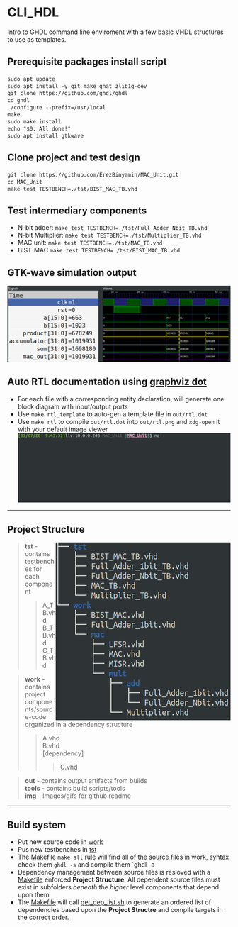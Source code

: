 # CLI_HDL
Intro to GHDL command line enviroment with a few basic VHDL structures to use as templates.

## Prerequisite packages install script
```
sudo apt update
sudo apt install -y git make gnat zlib1g-dev
git clone https://github.com/ghdl/ghdl
cd ghdl
./configure --prefix=/usr/local
make
sudo make install
echo "$0: All done!"
sudo apt install gtkwave
```

## Clone project and test design
```
git clone https://github.com/ErezBinyamin/MAC_Unit.git
cd MAC_Unit
make test TESTBENCH=./tst/BIST_MAC_TB.vhd
```

## Test intermediary components
- N-bit adder: ```make test TESTBENCH=./tst/Full_Adder_Nbit_TB.vhd```  
- N-bit Multiplier: ```make test TESTBENCH=./tst/Multiplier_TB.vhd```  
- MAC unit: ```make test TESTBENCH=./tst/MAC_TB.vhd```  
- BIST-MAC ```make test TESTBENCH=./tst/BIST_MAC_TB.vhd```  

## GTK-wave simulation output
![output](img/MAC.png)

## Auto RTL documentation using [graphviz dot](https://graphviz.gitlab.io/download/)
- For each file with a corresponding entity declaration, will generate one block diagram with input/output ports  
- Use ```make rtl_template``` to auto-gen a template file in ```out/rtl.dot```  
- Use ```make rtl``` to compile ```out/rtl.dot``` into ```out/rtl.png``` and ```xdg-open``` it with your default image viewer   
![Example](img/rtl.gif)

---
## Project Structure

<img align="right" src="img/project_structure.png">

> **tst** - contains testbenches for each component  
> > A_TB.vhd  
> > B_TB.vhd  
> > C_TB.vhd  

> **work** - contains project components/source-code organized in a dependency structure
> > A.vhd  
> > B.vhd  
> > \[dependency\]
> > > C.vhd

> **out** - contains output artifacts from builds  
> **tools** - contains build scripts/tools  
> **img** - Images/gifs for github readme  
---

## Build system
- Put new source code in [work](https://github.com/ErezBinyamin/MAC_Unit/tree/master/work)  
- Pus new testbenches in [tst](https://github.com/ErezBinyamin/MAC_Unit/tree/master/tst)  
- The [Makefile](https://github.com/ErezBinyamin/MAC_Unit/blob/master/Makefile) `make all` rule will find all of the source files in [work](https://github.com/ErezBinyamin/MAC_Unit/tree/master/work), syntax check them `ghdl -s` and compile them `ghdl -a  
- Dependency management between source files is resloved with a [Makefile](https://github.com/ErezBinyamin/MAC_Unit/blob/master/Makefile) enforced **Project Structure**. All dependent source files must exist in subfolders *beneath* the *higher* level components that depend upon them  
- The [Makefile](https://github.com/ErezBinyamin/MAC_Unit/blob/master/Makefile) will call [get_dep_list.sh](https://github.com/ErezBinyamin/MAC_Unit/blob/master/get_dep_list.sh) to generate an ordered list of dependencies based upon the **Project Structre** and compile targets in the correct order.
